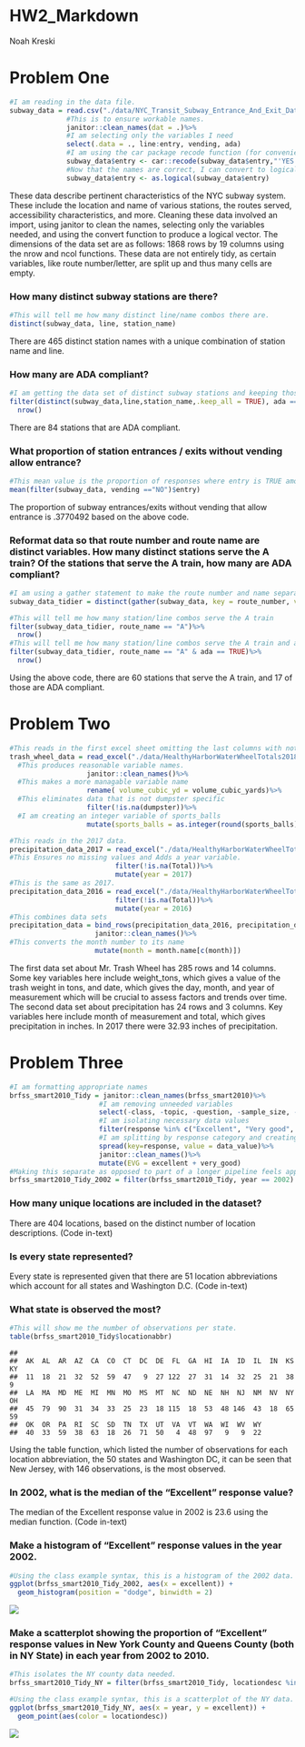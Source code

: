 HW2\_Markdown
================
Noah Kreski

Problem One
===========

``` r
#I am reading in the data file.
subway_data = read.csv("./data/NYC_Transit_Subway_Entrance_And_Exit_Data.csv")%>%
              #This is to ensure workable names.
              janitor::clean_names(dat = .)%>%
              #I am selecting only the variables I need
              select(.data = ., line:entry, vending, ada)
              #I am using the car package recode function (for convenience) to recode the names of yes and no in the entry column.
              subway_data$entry <- car::recode(subway_data$entry,"'YES' = TRUE;'NO'=FALSE")
              #Now that the names are correct, I can convert to logical
              subway_data$entry <- as.logical(subway_data$entry)
```

These data describe pertinent characteristics of the NYC subway system. These include the location and name of various stations, the routes served, accessibility characteristics, and more. Cleaning these data involved an import, using janitor to clean the names, selecting only the variables needed, and using the convert function to produce a logical vector. The dimensions of the data set are as follows: 1868 rows by 19 columns using the nrow and ncol functions. These data are not entirely tidy, as certain variables, like route number/letter, are split up and thus many cells are empty.

### How many distinct subway stations are there?

``` r
#This will tell me how many distinct line/name combos there are.
distinct(subway_data, line, station_name)
```

There are 465 distinct station names with a unique combination of station name and line.

### How many are ADA compliant?

``` r
#I am getting the data set of distinct subway stations and keeping those that are ada-compliant
filter(distinct(subway_data,line,station_name,.keep_all = TRUE), ada == TRUE)%>%
  nrow()
```

There are 84 stations that are ADA compliant.

### What proportion of station entrances / exits without vending allow entrance?

``` r
#This mean value is the proportion of responses where entry is TRUE among the data entries where vending = "NO"
mean(filter(subway_data, vending =="NO")$entry)
```

The proportion of subway entrances/exits without vending that allow entrance is .3770492 based on the above code.

### Reformat data so that route number and route name are distinct variables. How many distinct stations serve the A train? Of the stations that serve the A train, how many are ADA compliant?

``` r
#I am using a gather statement to make the route number and name separate variables, then getting the distinct combinations of line, station, and route name.
subway_data_tidier = distinct(gather(subway_data, key = route_number, value = route_name, route1:route11), line, station_name,  route_name, .keep_all = TRUE)

#This will tell me how many station/line combos serve the A train
filter(subway_data_tidier, route_name == "A")%>%
  nrow()
#This will tell me how many station/line combos serve the A train and are ada-compliant
filter(subway_data_tidier, route_name == "A" & ada == TRUE)%>%
  nrow()
```

Using the above code, there are 60 stations that serve the A train, and 17 of those are ADA compliant.

Problem Two
===========

``` r
#This reads in the first excel sheet omitting the last columns with notes
trash_wheel_data = read_excel("./data/HealthyHarborWaterWheelTotals2018-7-28 (1).xlsx", sheet = 1, range = cell_cols("A:N"), col_names = TRUE)  %>%
  #This produces reasonable variable names.
                   janitor::clean_names()%>%
  #This makes a more managable variable name
                   rename( volume_cubic_yd = volume_cubic_yards)%>%
  #This eliminates data that is not dumpster specific
                   filter(!is.na(dumpster))%>%
  #I am creating an integer variable of sports_balls
                   mutate(sports_balls = as.integer(round(sports_balls)))
```

``` r
#This reads in the 2017 data.
precipitation_data_2017 = read_excel("./data/HealthyHarborWaterWheelTotals2018-7-28 (1).xlsx", sheet = 4, range = "A2:B14", col_names = TRUE)%>%
#This Ensures no missing values and Adds a year variable.
                          filter(!is.na(Total))%>%
                          mutate(year = 2017)
#This is the same as 2017.
precipitation_data_2016 = read_excel("./data/HealthyHarborWaterWheelTotals2018-7-28 (1).xlsx", sheet = 5, range = "A2:B14", col_names = TRUE)%>%
                          filter(!is.na(Total))%>%
                          mutate(year = 2016)
#This combines data sets                        
precipitation_data = bind_rows(precipitation_data_2016, precipitation_data_2017)%>%
                     janitor::clean_names()%>%
#This converts the month number to its name
                     mutate(month = month.name[c(month)])
```

The first data set about Mr. Trash Wheel has 285 rows and 14 columns. Some key variables here include weight\_tons, which gives a value of the trash weight in tons, and date, which gives the day, month, and year of measurement which will be crucial to assess factors and trends over time. The second data set about precipitation has 24 rows and 3 columns. Key variables here include month of measurement and total, which gives precipitation in inches. In 2017 there were 32.93 inches of precipitation.

Problem Three
=============

``` r
#I am formatting appropriate names
brfss_smart2010_Tidy = janitor::clean_names(brfss_smart2010)%>%
                      #I am removing unneeded variables
                      select(-class, -topic, -question, -sample_size, -(confidence_limit_low:geo_location))%>%
                      #I am isolating necessary data values
                      filter(response %in% c("Excellent", "Very good", "Good", "Fair", "Poor"))%>%
                      #I am splitting by response category and creating a new variable
                      spread(key=response, value = data_value)%>%
                      janitor::clean_names()%>%
                      mutate(EVG = excellent + very_good)
#Making this separate as opposed to part of a longer pipeline feels appropriate given that it will be used multiple times.
brfss_smart2010_Tidy_2002 = filter(brfss_smart2010_Tidy, year == 2002)
```

### How many unique locations are included in the dataset?

There are 404 locations, based on the distinct number of location descriptions. (Code in-text)

### Is every state represented?

Every state is represented given that there are 51 location abbreviations which account for all states and Washington D.C. (Code in-text)

### What state is observed the most?

``` r
#This will show me the number of observations per state.
table(brfss_smart2010_Tidy$locationabbr)
```

    ## 
    ##  AK  AL  AR  AZ  CA  CO  CT  DC  DE  FL  GA  HI  IA  ID  IL  IN  KS  KY 
    ##  11  18  21  32  52  59  47   9  27 122  27  31  14  32  25  21  38   9 
    ##  LA  MA  MD  ME  MI  MN  MO  MS  MT  NC  ND  NE  NH  NJ  NM  NV  NY  OH 
    ##  45  79  90  31  34  33  25  23  18 115  18  53  48 146  43  18  65  59 
    ##  OK  OR  PA  RI  SC  SD  TN  TX  UT  VA  VT  WA  WI  WV  WY 
    ##  40  33  59  38  63  18  26  71  50   4  48  97   9   9  22

Using the table function, which listed the number of observations for each location abbreviation, the 50 states and Washington DC, it can be seen that New Jersey, with 146 observations, is the most observed.

### In 2002, what is the median of the “Excellent” response value?

The median of the Excellent response value in 2002 is 23.6 using the median function. (Code in-text)

### Make a histogram of “Excellent” response values in the year 2002.

``` r
#Using the class example syntax, this is a histogram of the 2002 data.
ggplot(brfss_smart2010_Tidy_2002, aes(x = excellent)) + 
  geom_histogram(position = "dodge", binwidth = 2)
```

![](HW2_Markdown_files/figure-markdown_github/excellent_historgram-1.png)

### Make a scatterplot showing the proportion of “Excellent” response values in New York County and Queens County (both in NY State) in each year from 2002 to 2010.

``` r
#This isolates the NY county data needed.
brfss_smart2010_Tidy_NY = filter(brfss_smart2010_Tidy, locationdesc %in% c("NY - New York County","NY - Queens County"))
```

``` r
#Using the class example syntax, this is a scatterplot of the NY data.
ggplot(brfss_smart2010_Tidy_NY, aes(x = year, y = excellent)) + 
  geom_point(aes(color = locationdesc))
```

![](HW2_Markdown_files/figure-markdown_github/scatterplot_NY-1.png)
